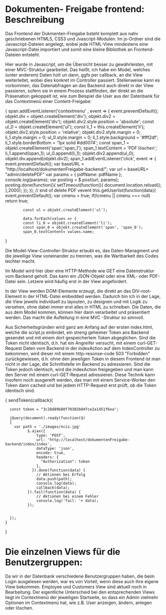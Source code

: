 # Dokumenten- Freigabe frontend: Beschreibung

Das Frontend der Dukmenten-Freigabe bsteht komplett aus nativ geschriebenen HTML5, CSS3 und Jvascript-Modulen. Im js-Ordner sind die Javascript-Dateien angelegt, wobei jede HTML-View mindestens eine Javascript-Datei importiert und somit eine kleine Bibliothek an Frontend-Dateien entsteht.

Hier wurde in Javascript, um die Übersicht besser zu gewährleisten, mit einer MVC-Struktur gearbeitet. Das heißt, ich habe ein Model, welches (unter anderem) Daten holt un dann, ggfs per callback, an die View weiterleitet, wobei dies konkret im Controller passiert. Stellenweise kann es vorkommen, das Datenabfragen an das Backend auch direkt in der View passieren, sofern sie in einem Prozess stattfinden, der direkt an die Präsenation gekoppelt ist, wie zum Beispiel die User aus der Datenbank für das Contextmenü einer Content-Freigabe:

{
     span.addEventListener('contextmenu' , event  => {
          event.preventDefault(); 
          objekt.div   = objekt.createElement('div');
          objekt.div2  = objekt.createElement('div');
          objekt.div2.style.position = 'absolute';
          const ul_0 = objekt.createElement('ul');
          const li_1 = this.createElement('li');
          objekt.div2.style.position = 'relative';
          objekt.div2.style.margin = 0;
          li_1.style.margin = 0;
          ul_0.style.margin = 0;
          li_1.style.background = '#fff2df';
          li_1.style.borderBottom = '1px solid #dd0074';
          const span_1 = objekt.createElement('span','span_1');
          span_1.textContent = 'PDF löschen';
          li_1.append(span_1);
          ul_0.append(li_1);
          objekt.div2.append(ul_0);
          objekt.div.append(objekt.div2);
          span_1.addEventListener('click', event => {
            event.preventDefault();
            var baseURL = "http://localhost/dokumentenFreigabe-backend/";
            var url  = baseURL+ "admin/deletePDF"
            var params = { 
                pdfName: pdfName
            };
            console.log(params);
            var posting = $.post(url, params);
            posting.done(function(){
                setTimeout(function(){
                  document.location.reload();
                },2000);
            });
          }); // end of delete PDF vevent
          this.getUserlist(function(data){
            event.preventDefault();
            var cmenu = true;
            if(!cmenu || cmenu === null) return true;
            
          
            const ul = objekt.createElement('ul');
           
            data.forEach(values => {
            const li_0 = objekt.createElement('li');
            const span_0 = objekt.createElement('span', 'span_0');
            span_0.textContent= values.name;
}

Die Model-View-Controller-Struktur erlaubt es, das Daten-Managment und die jeweilige View voneinander zu trennen, was die Wartbarkeit des Codes leichter macht.

Im Model wird hier über eine HTTP-Methode wie GET eine Datenstruktur vom Backend geholt. Das kann ein JSON-Objekt oder eine XML- oder PDF-Datei sein. Letzere wird häufig erst in der View angefordert.

In der View werden DOM-Elemente erzeugt, die direkt an das DIV-root-Element in der HTML-Datei embedded werden. Dadurch bin ich in der Lage, die View jeweils individuell zu layouten, zu designen und mit Logik zu versehen, ohne dabei immer erst alles in HTML zu schreiben. Die Daten, die aus dem Model kommen, können hier dann verarbeitet und präsentiert werden. Das macht die Aufteilung in eine MVC -Struktur so sinnvoll.

Aus Sicherheitsgründen wird ganz am Anfang auf der ersten index.html, welche die script.js einbndet, ein streng geheimer Token ans Backend gesendet und mit einem dort gespeichertem Token abgeglichen. Sind die Token nicht identisch, d.h. hat ein Angreifer versucht, mit einem curl-GET-Request Daten vom Backend in der indexAction auf dem IndexController zu bekommen, wird dieser mit einem http-resonse-code 503 "Forbidden" zurückgewiesen, d.h. ohne den jeweilgen Token in diesem Frontend ist man nicht in der Lage, die Schnittstelle im Backend zu adressieren. Sind die Token jedoch identisch, wird die indexAction freigegeben und man kann den Server mit einem curl-GET-Request adressieren. Diese Technik kann insofern noch ausgereift werden, das man mit einem Service-Worker den Token dann cached und bei jedem HTTP-Request erst prüft, ob die Token identisch sind.

{
    sendToken(callback){

      const token = "3c28d89b80f70302b04fce2a1451f6ea";

      jQuery(document).ready(function($)
      {
        var path = './images/ncis.jpg'
              $.ajax({
                  type: 'POST',
                  url: 'http://localhost/dokumentenFreigabe-backend/index/index',
                  dataType: 'json',
                  encode: true,
                  headers: {
                    "Authorization": token
                  },
                }).done(function(data) {
                  // Aktionen bei Erfolg
                  data.push(path);
                  console.log(data);
                  callback(data);
              }).fail(function(data) {
                  // Aktionen bei einem Fehler
                  console.log('fail: '+ data);			
              });
      
       
      });
    }
}

# Die einzelnen Views für die Benutzergruppen:

Da wir in der Datenbank verschiedene Benutzergruppen haben, die beim Login ausgelesen werden, war es von Vorteil, wenn diese auch ihre eigene View bekommen.
Employee und Customers View sind aktuell noch in Bearbeitung. Der eigentliche Unterscheid bei den entsprechenden Views liegt im Contextmenü der jeweiligen Startseite, so dass ein Admin vielmehr Optionen im Contextmenü hat, wie z.B. User anzeigen, ändern, anlegen oder löschen.




